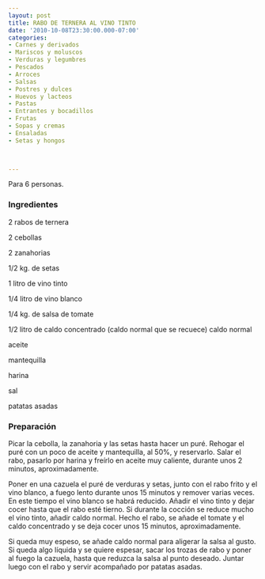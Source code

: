 ```yaml
---
layout: post
title: RABO DE TERNERA AL VINO TINTO
date: '2010-10-08T23:30:00.000-07:00'
categories:
- Carnes y derivados
- Mariscos y moluscos
- Verduras y legumbres
- Pescados
- Arroces
- Salsas
- Postres y dulces
- Huevos y lacteos
- Pastas
- Entrantes y bocadillos
- Frutas
- Sopas y cremas
- Ensaladas
- Setas y hongos
 


---
```


Para 6 personas.

<h3>Ingredientes</h3>

2 rabos de ternera

2 cebollas

2 zanahorias

1/2 kg. de setas

1 litro de vino tinto

1/4 litro de vino blanco

1/4 kg. de salsa de tomate

1/2 litro de caldo concentrado (caldo normal que se recuece) caldo normal

aceite

mantequilla

harina

sal

patatas asadas

<h3>Preparación</h3>

Picar la cebolla, la zanahoria y las setas hasta hacer un puré. Rehogar el puré con un poco de aceite y mantequilla, al 50%, y reservarlo. Salar el rabo, pasarlo por harina y freírlo en aceite muy caliente, durante unos 2 minutos, aproximadamente.

Poner en una cazuela el puré de verduras y setas, junto con el rabo frito y el vino blanco, a fuego lento durante unos 15 minutos y remover varias veces. En este tiempo el vino blanco se habrá reducido. Añadir el vino tinto y dejar cocer hasta que el rabo esté tierno. Si durante la cocción se reduce mucho el vino tinto, añadir caldo normal. Hecho el rabo, se añade el tomate y el caldo concentrado y se deja cocer unos 15 minutos, aproximadamente.

Si queda muy espeso, se añade caldo normal para aligerar la salsa al gusto. Si queda algo líquida y se quiere espesar, sacar los trozas de rabo y poner al fuego la cazuela, hasta que reduzca la salsa al punto deseado. Juntar luego con el rabo y servir acompañado por patatas asadas.

